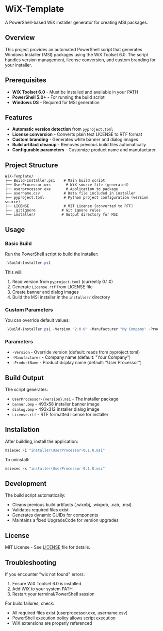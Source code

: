 # WiX-Template

A PowerShell-based WiX installer generator for creating MSI packages.

## Overview

This project provides an automated PowerShell script that generates Windows Installer (MSI) packages using the WiX Toolset 6.0. The script handles version management, license conversion, and custom branding for your installer.

## Prerequisites

- **WiX Toolset 6.0** - Must be installed and available in your PATH
- **PowerShell 5.0+** - For running the build script
- **Windows OS** - Required for MSI generation

## Features

- **Automatic version detection** from `pyproject.toml`
- **License conversion** - Converts plain text LICENSE to RTF format
- **Custom branding** - Generates white banner and dialog images
- **Build artifact cleanup** - Removes previous build files automatically
- **Configurable parameters** - Customize product name and manufacturer

## Project Structure

```
WiX-Template/
├── Build-Installer.ps1    # Main build script
├── UserProcessor.wxs       # WiX source file (generated)
├── userprocessor.exe       # Application to package
├── username.csv           # Data file included in installer
├── pyproject.toml         # Python project configuration (version source)
├── LICENSE                # MIT License (converted to RTF)
├── .gitignore            # Git ignore rules
└── installer/            # Output directory for MSI
```

## Usage

### Basic Build

Run the PowerShell script to build the installer:

```powershell
.\Build-Installer.ps1
```

This will:
1. Read version from `pyproject.toml` (currently 0.1.0)
2. Generate `License.rtf` from LICENSE file
3. Create banner and dialog images
4. Build the MSI installer in the `installer/` directory

### Custom Parameters

You can override default values:

```powershell
.\Build-Installer.ps1 -Version "2.0.0" -Manufacturer "My Company" -ProductName "My App"
```

### Parameters

- `-Version` - Override version (default: reads from pyproject.toml)
- `-Manufacturer` - Company name (default: "Your Company")
- `-ProductName` - Product display name (default: "User Processor")

## Build Output

The script generates:
- `UserProcessor-{version}.msi` - The installer package
- `banner.bmp` - 493x58 installer banner image
- `dialog.bmp` - 493x312 installer dialog image
- `License.rtf` - RTF formatted license for installer

## Installation

After building, install the application:

```powershell
msiexec /i "installer\UserProcessor-0.1.0.msi"
```

To uninstall:

```powershell
msiexec /x "installer\UserProcessor-0.1.0.msi"
```

## Development

The build script automatically:
- Cleans previous build artifacts (.wixobj, .wixpdb, .cab, .msi)
- Validates required files exist
- Generates dynamic GUIDs for components
- Maintains a fixed UpgradeCode for version upgrades

## License

MIT License - See [LICENSE](LICENSE) file for details.

## Troubleshooting

If you encounter "wix not found" errors:
1. Ensure WiX Toolset 6.0 is installed
2. Add WiX to your system PATH
3. Restart your terminal/PowerShell session

For build failures, check:
- All required files exist (userprocessor.exe, username.csv)
- PowerShell execution policy allows script execution
- WiX extensions are properly referenced